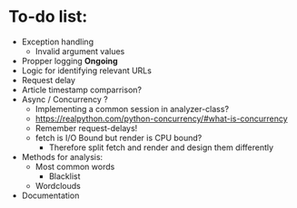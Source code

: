 # To-do list:

* Exception handling
  * Invalid argument values
* Propper logging **Ongoing**
* Logic for identifying relevant URLs
* Request delay
* Article timestamp comparrison?
* Async / Concurrency ?
  * Implementing a common session in analyzer-class?
  * https://realpython.com/python-concurrency/#what-is-concurrency
  * Remember request-delays!
  * fetch is I/O Bound but render is CPU bound?
    * Therefore split fetch and render and design them differently
* Methods for analysis:
  * Most common words
    * Blacklist
  * Wordclouds
* Documentation
